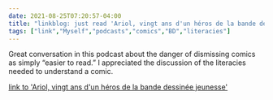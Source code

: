 ```yaml
---
date: 2021-08-25T07:20:57-04:00
title: "linkblog: just read 'Ariol, vingt ans d'un héros de la bande dessinée jeunesse'"
tags: ["link","Myself","podcasts","comics","BD","literacies"]
---
```

Great conversation in this podcast about the danger of dismissing comics as simply “easier to read.” I appreciated the discussion of the literacies needed to understand a comic.
 
[link to 'Ariol, vingt ans d'un héros de la bande dessinée jeunesse'](https://www.franceculture.fr/emissions/culture-bd/culture-bd-par-melanie-chalandon-du-dimanche-22-aout-2021)
